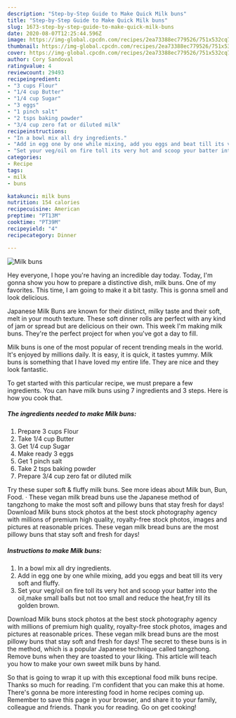 ```yaml
---
description: "Step-by-Step Guide to Make Quick Milk buns"
title: "Step-by-Step Guide to Make Quick Milk buns"
slug: 1673-step-by-step-guide-to-make-quick-milk-buns
date: 2020-08-07T12:25:44.596Z
image: https://img-global.cpcdn.com/recipes/2ea73388ec779526/751x532cq70/milk-buns-recipe-main-photo.jpg
thumbnail: https://img-global.cpcdn.com/recipes/2ea73388ec779526/751x532cq70/milk-buns-recipe-main-photo.jpg
cover: https://img-global.cpcdn.com/recipes/2ea73388ec779526/751x532cq70/milk-buns-recipe-main-photo.jpg
author: Cory Sandoval
ratingvalue: 4
reviewcount: 29493
recipeingredient:
- "3 cups Flour"
- "1/4 cup Butter"
- "1/4 cup Sugar"
- "3 eggs"
- "1 pinch salt"
- "2 tsps baking powder"
- "3/4 cup zero fat or diluted milk"
recipeinstructions:
- "In a bowl mix all dry ingredients."
- "Add in egg one by one while mixing, add you eggs and beat till its very soft and fluffy."
- "Set your veg/oil on fire toll its very hot and scoop your batter into the oil,make small balls but not too small and reduce the heat,fry till its golden brown."
categories:
- Recipe
tags:
- milk
- buns

katakunci: milk buns 
nutrition: 154 calories
recipecuisine: American
preptime: "PT13M"
cooktime: "PT39M"
recipeyield: "4"
recipecategory: Dinner

---
```



![Milk buns](https://img-global.cpcdn.com/recipes/2ea73388ec779526/751x532cq70/milk-buns-recipe-main-photo.jpg)

Hey everyone, I hope you're having an incredible day today. Today, I'm gonna show you how to prepare a distinctive dish, milk buns. One of my favorites. This time, I am going to make it a bit tasty. This is gonna smell and look delicious.

Japanese Milk Buns are known for their distinct, milky taste and their soft, melt in your mouth texture. These soft dinner rolls are perfect with any kind of jam or spread but are delicious on their own. This week I&#39;m making milk buns. They&#39;re the perfect project for when you&#39;ve got a day to fill.

Milk buns is one of the most popular of recent trending meals in the world. It's enjoyed by millions daily. It is easy, it is quick, it tastes yummy. Milk buns is something that I have loved my entire life. They are nice and they look fantastic.


To get started with this particular recipe, we must prepare a few ingredients. You can have milk buns using 7 ingredients and 3 steps. Here is how you cook that.

<!--inarticleads1-->

##### The ingredients needed to make Milk buns:

1. Prepare 3 cups Flour
1. Take 1/4 cup Butter
1. Get 1/4 cup Sugar
1. Make ready 3 eggs
1. Get 1 pinch salt
1. Take 2 tsps baking powder
1. Prepare 3/4 cup zero fat or diluted milk


Try these super soft &amp; fluffy milk buns. See more ideas about Milk bun, Bun, Food. · These vegan milk bread buns use the Japanese method of tangzhong to make the most soft and pillowy buns that stay fresh for days! Download Milk buns stock photos at the best stock photography agency with millions of premium high quality, royalty-free stock photos, images and pictures at reasonable prices. These vegan milk bread buns are the most pillowy buns that stay soft and fresh for days! 

<!--inarticleads2-->

##### Instructions to make Milk buns:

1. In a bowl mix all dry ingredients.
1. Add in egg one by one while mixing, add you eggs and beat till its very soft and fluffy.
1. Set your veg/oil on fire toll its very hot and scoop your batter into the oil,make small balls but not too small and reduce the heat,fry till its golden brown.


Download Milk buns stock photos at the best stock photography agency with millions of premium high quality, royalty-free stock photos, images and pictures at reasonable prices. These vegan milk bread buns are the most pillowy buns that stay soft and fresh for days! The secret to these buns is in the method, which is a popular Japanese technique called tangzhong. Remove buns when they are toasted to your liking. This article will teach you how to make your own sweet milk buns by hand. 

So that is going to wrap it up with this exceptional food milk buns recipe. Thanks so much for reading. I'm confident that you can make this at home. There's gonna be more interesting food in home recipes coming up. Remember to save this page in your browser, and share it to your family, colleague and friends. Thank you for reading. Go on get cooking!
